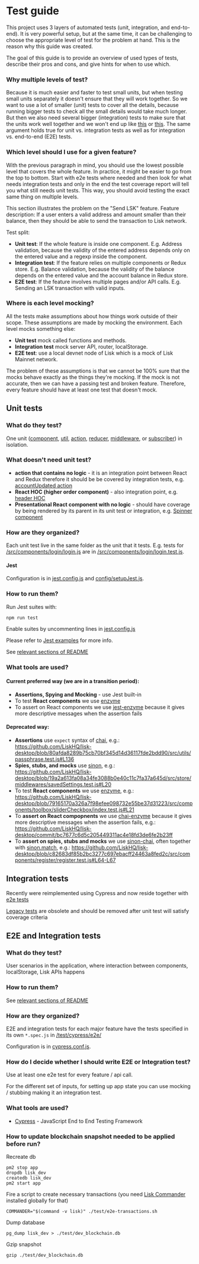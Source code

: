 # Test guide

This project uses 3 layers of automated tests (unit, integration, and end-to-end). 
It is very powerful setup, but at the same time, it can be challenging to choose the appropriate 
level of test for the problem at hand. 
This is the reason why this guide was created. 

The goal of this guide is to provide an overview of used types of tests, describe their pros and cons, and give hints for when to use which.

### Why multiple levels of test?
Because it is much easier and faster to test small units, but when testing small units separately it doesn't ensure that they will work together.
So we want to use a lot of smaller (unit) tests to cover all the details, because running bigger tests to check all the small details would take much longer.
But then we also need several bigger (integration) tests to make sure that the units work well together and we won't end up like 
[this](https://giphy.com/gifs/unit-test-integration-3o7rbPDRHIHwbmcOBy/fullscreen) or
[this](https://giphy.com/gifs/fail-technology-i5RWkVZzVScmY/fullscreen).
The same argument holds true for unit vs. integration tests as well as for integration vs. end-to-end (E2E) tests. 

### Which level should I use for a given feature?
With the previous paragraph in mind, you should use the lowest possible level that covers the whole feature. 
In practice, it might be easier to go from the top to bottom.
Start with e2e tests where needed and then look for what needs integration tests and only in the end the test coverage report will tell you what still needs unit tests.
This way, you should avoid testing the exact same thing on multiple levels.

This section illustrates the problem on the "Send LSK" feature. Feature description: If a user enters a valid address and amount smaller than their balance, then they should be able to send the transaction to Lisk network.

Test split:
- **Unit test**: If the whole feature is inside one component. E.g. Address validation, because the validity of the entered address depends only on the entered value and a regexp inside the component. 
- **Integration test**: If the feature relies on multiple components or Redux store. E.g. Balance validation, because the validity of the balance depends on the entered value and the account balance in Redux store.
- **E2E test**: If the feature involves multiple pages and/or API calls. E.g. Sending an LSK transaction with valid inputs.

### Where is each level mocking?
All the tests make assumptions about how things work outside of their scope. These assumptions are made by mocking the environment. Each level mocks something else:
- **Unit test** mock called functions and methods.
- **Integration test** mock server API, router, localStorage.
- **E2E test**: use a local devnet node of Lisk which is a mock of Lisk Mainnet network.

The problem of these assumptions is that we cannot be 100% sure that the mocks behave exactly as the things they're mocking. If the mock is not accurate, then we can have a passing test and broken feature. Therefore, every feature should have at least one test that doesn't mock.


## Unit tests

### What do they test?
One unit ([component](/LiskHQ/lisk-desktop/blob/development/src/components),
[util](/LiskHQ/lisk-desktop/blob/development/src/utils),
[action](/LiskHQ/lisk-desktop/blob/development/src/actions),
[reducer](/LiskHQ/lisk-desktop/blob/development/src/store/reducers),
[middleware](/LiskHQ/lisk-desktop/blob/development/src/store/middlewares), or
[subscriber](/LiskHQ/lisk-desktop/blob/development/src/store/subscribers)) in isolation.

### What doesn't need unit test?
- **action that contains no logic** - it is an integration point between React and Redux therefore it should be be covered by integration tests, e.g. [accountUpdated action](https://github.com/LiskHQ/lisk-desktop/blob/8239062584a9573ac8e99bd28d681563b40048b2/src/actions/account.js#L29-L32) 
- **React HOC (higher order component)** - also integration point, e.g. [header HOC](/LiskHQ/lisk-desktop/blob/development/src/components/header/index.js)
- **Presentational React component with no logic** - should have coverage by being rendered by its parent in its unit test or integration, e.g. [Spinner component](/LiskHQ/lisk-desktop/blob/development/src/components/spinner/index.js) 

### How are they organized?
Each unit test live in the same folder as the unit that it tests. E.g. tests for [/src/components/login/login.js](/LiskHQ/lisk-desktop/blob/development/src/components/login/login.js) are in [/src/components/login/login.test.js](/LiskHQ/lisk-desktop/blob/development/src/components/login/login.test.js).

#### Jest
Configuration is in [jest.config.js](/LiskHQ/lisk-desktop/blob/development/jest.config.js) and [config/setupJest.js](/LiskHQ/lisk-desktop/blob/development/config/setupJest.js).

### How to run them?

Run Jest suites with:
```
npm run test
```
Enable suites by uncommenting lines in [jest.config.js](/LiskHQ/lisk-desktop/blob/development/jest.config.js)

Please refer to [Jest examples](https://github.com/facebook/jest/tree/master/examples) for more info. 

See [relevant sections of README](/LiskHQ/lisk-desktop#run-unit-tests)

### What tools are used?
#### Current preferred way (we are in a transition period):
- **Assertions, Spying and Mocking** - use Jest built-in 
- To test **React components** we use [enzyme](http://airbnb.io/enzyme/)
- To assert on React components we use [jest-enzyme](https://github.com/FormidableLabs/enzyme-matchers/tree/master/packages/jest-enzyme) because it gives more descriptive messages when the assertion fails
 #### Deprecated way:
- **Assertions** use `expect` syntax of [chai](http://www.chaijs.com/), e.g.:
https://github.com/LiskHQ/lisk-desktop/blob/80afda8289b75cb70bf345d14d36117fde2bdd90/src/utils/passphrase.test.js#L136
- **Spies, stubs, and mocks** use [sinon](http://sinonjs.org/), e.g.:
https://github.com/LiskHQ/lisk-desktop/blob/19a2a613fa08a34fe3088b0e40c11c7fa37a645d/src/store/middlewares/savedSettings.test.js#L20
- To test **React components** we use [enzyme](http://airbnb.io/enzyme/), e.g.:
https://github.com/LiskHQ/lisk-desktop/blob/79165170a326a7f98efee098732e55be37d31223/src/components/toolbox/sliderCheckbox/index.test.js#L21
- To **assert on React compopnents** we use [chai-enzyme](https://github.com/producthunt/chai-enzyme) because it gives more descriptive messages when the assertion fails, e.g.: https://github.com/LiskHQ/lisk-desktop/commit/bc7677c6d5c205449311ac4e18fd3de6fe2b23ff
- To **assert on spies, stubs and mocks** we use [sinon-chai](https://github.com/domenic/sinon-chai), often together with [sinon.match](http://sinonjs.org/releases/v1.17.7/matchers/), e.g.: https://github.com/LiskHQ/lisk-desktop/blob/c82683df85b2bc3277c697ebacff24463a8fed2c/src/components/register/register.test.js#L64-L67


## Integration tests

Recently were reimplemented using Cypress and now reside together with [e2e tests](/LiskHQ/lisk-desktop/blob/development/test/cypress/e2e)

[Legacy tests](/LiskHQ/lisk-desktop/blob/development/test/integration) are obsolete and should be removed after unit test will satisfy coverage criteria


## E2E and Integration tests

### What do they test?
User scenarios in the application, where interaction between components, localStorage, Lisk APIs happens

### How to run them?
See [relevant sections of README](/LiskHQ/lisk-desktop#run-end-to-end-tests)

### How are they organized?
E2E and integration tests for each major feature have the tests specified in its own `*.spec.js` in [/test/cypress/e2e/](/LiskHQ/lisk-desktop/blob/development/test/cypress/e2e)

Configuration is in [cypress.conf.js](/LiskHQ/lisk-desktop/blob/development/cypress/cypress.conf.js).

### How do I decide whether I should write E2E or Integration test?
Use at least one e2e test for every feature / api call.

For the different set of inputs, for setting up app state you can use mocking / stubbing making it an integration test.

### What tools are used?
- [Cypress](https://www.cypress.io/) - JavaScript End to End Testing Framework

### How to update blockchain snapshot needed to be applied before run?
Recreate db
```
pm2 stop app
dropdb lisk_dev
createdb lisk_dev
pm2 start app
```
Fire a script to create necessary transactions (you need [Lisk Commander](https://github.com/LiskHQ/lisk-commander) installed globally for that)
```
COMMANDER="$(command -v lisk)" ./test/e2e-transactions.sh
```
Dump database
```
pg_dump lisk_dev > ./test/dev_blockchain.db
```
Gzip snapshot
```
gzip ./test/dev_blockchain.db
```
